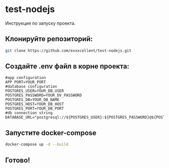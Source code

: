 # test-nodejs

Инструкция по запуску проекта.

## Клонируйте репозиторий:

```bash
git clone https://github.com/exxxcellent/test-nodejs.git
```

## Создайте .env файл в корне проекта:

```env
#app configuration
APP_PORT=YOUR_PORT
#database configuration
POSTGRES_USER=YOUR_DB_USER
POSTGRES_PASSWORD=YOUR_DV_PASSWORD
POSTGRES_DB=YOUR_DB_NAME
POSTGRES_HOST=YOUR_DB_HOST
POSTGRES_PORT=YOUR_DB_PORT
#db connection string
DATABASE_URL="postgresql://${POSTGRES_USER}:${POSTGRES_PASSWORD}@${POSTGRES_HOST}:${POSTGRES_PORT}/${POSTGRES_DB}"
```

## Запустите docker-compose

```bash
docker-compose up -d --build
```

## Готово!
